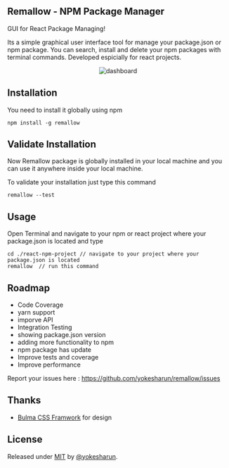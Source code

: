 ## Remallow - NPM Package Manager
GUI for React Package Managing! 

Its a simple graphical user interface tool for manage your package.json or npm package. You can search, install and delete your npm packages with terminal commands.
Developed espicially for react projects.

<div align="center">
  
![dashboard](https://user-images.githubusercontent.com/12830078/145022400-6f44dd7b-5909-474d-9274-7a860e3d0758.png)

</div>

## Installation

You need to install it globally using npm

```
npm install -g remallow
```

## Validate Installation

Now Remallow package is globally installed in your local machine and you can use it anywhere inside your local machine.

To validate your installation just type this command

```
remallow --test
```

## Usage

Open Terminal and navigate to your npm or react project where your package.json is located and type

```
cd ./react-npm-project // navigate to your project where your package.json is located
remallow  // run this command
```

## Roadmap
- Code Coverage
- yarn support
- imporve API
- Integration Testing
- showing package.json version
- adding more functionality to npm
- npm package has update
- Improve tests and coverage
- Improve performance

Report your issues here : https://github.com/yokesharun/remallow/issues

## Thanks

- [Bulma CSS Framwork](https://github.com/jgthms/bulma) for design


## License

Released under [MIT](/LICENSE) by [@yokesharun](https://github.com/yokesharun).
